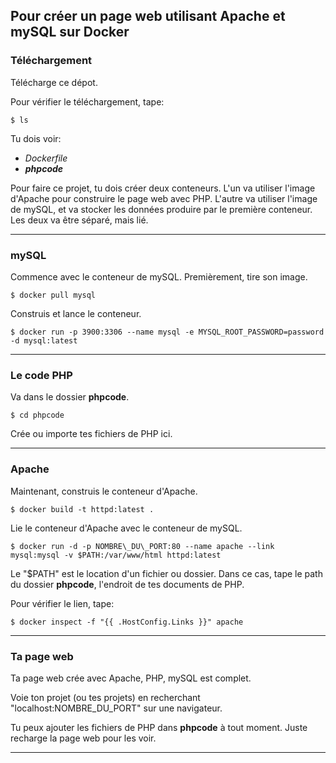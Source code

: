 ## Pour créer un page web utilisant Apache et mySQL sur Docker

### Téléchargement

Télécharge ce dépot.

Pour vérifier le téléchargement, tape:
```
$ ls
```

Tu dois voir:
 * _Dockerfile_
 * _**phpcode**_

Pour faire ce projet, tu dois créer deux conteneurs. L'un va utiliser l'image d'Apache pour construire le page web avec PHP. L'autre va utiliser l'image de mySQL, et va stocker les données produire par le première conteneur. Les deux va être séparé, mais lié.

---
### mySQL

Commence avec le conteneur de mySQL. Premièrement, tire son image.
```
$ docker pull mysql 
```

Construis et lance le conteneur.
```
$ docker run -p 3900:3306 --name mysql -e MYSQL_ROOT_PASSWORD=password -d mysql:latest
```

---
### Le code PHP

Va dans le dossier **phpcode**.
```
$ cd phpcode
```

Crée ou importe tes fichiers de PHP ici.

---
### Apache

Maintenant, construis le conteneur d'Apache.
```
$ docker build -t httpd:latest .
```

Lie le conteneur d'Apache avec le conteneur de mySQL.
```
$ docker run -d -p NOMBRE\_DU\_PORT:80 --name apache --link mysql:mysql -v $PATH:/var/www/html httpd:latest
```

Le "$PATH" est le location d'un fichier ou dossier. Dans ce cas, tape le path du dossier **phpcode**, l'endroit de tes documents de PHP. 

Pour vérifier le lien, tape:
```
$ docker inspect -f "{{ .HostConfig.Links }}" apache
```

---
### Ta page web

Ta page web crée avec Apache, PHP, mySQL est complet.

Voie ton projet (ou tes projets) en recherchant "localhost:NOMBRE\_DU\_PORT" sur une navigateur.

Tu peux ajouter les fichiers de PHP dans **phpcode** à tout moment. Juste recharge la page web pour les voir.

---

